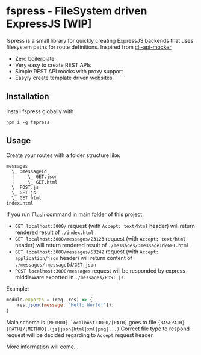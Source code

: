 # fspress - FileSystem driven ExpressJS [WIP]

fspress is a small library for quickly creating ExpressJS backends that uses filesystem paths for route definitions. Inspired from [cli-api-mocker](/muratcorlu/cli-api-mocker)

* Zero boilerplate
* Very easy to create REST APIs
* Simple REST API mocks with proxy support
* Easyly create template driven websites

## Installation

Install fspress globally with

    npm i -g fspress


## Usage

Create your routes with a folder structure like:

```
messages
  \_ :messageId
  |     \_ GET.json
  |     \_ GET.html
  \_ POST.js
  \_ GET.js
  \_ GET.html
index.html
```

If you run `flash` command in main folder of this project;

* `GET localhost:3000/` request (with `Accept: text/html` header) will return rendered result of `./index.html`
* `GET localhost:3000/messages/23123` request (with `Accept: text/html` header) will return rendered result of `./messages/:messageId/GET.html`
* `GET localhost:3000/messages/53242` request (with `Accept: application/json` header) will return content of `./messages/:messageId/GET.json`
* `POST localhost:3000/messages` request will be responded by express middleware exported in `./messages/POST.js`.

Example:

```js
module.exports = (req, res) => {
    res.json({message: "Hello World!"});
}
```

Main schema is `[METHOD] localhost:3000/[PATH]` goes to file `{BASEPATH}[PATH]/[METHOD].(js|json|html|xml|png|...)` Correct file type to respond request will be decided regarding to `Accept` request header.

More information will come...

